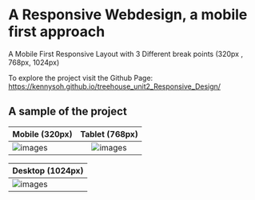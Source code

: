 # A Responsive Webdesign, a mobile first approach

A Mobile First Responsive Layout with 3 Different break points (320px , 768px, 1024px)

To explore the project visit the Github Page: https://kennysoh.github.io/treehouse_unit2_Responsive_Design/

## A sample of the project


| Mobile (320px)       | Tablet (768px)         | 
| ------------- |:-------------:| 
| ![images](https://github.com/KennySoh/treehouse_unit2/blob/master/mockups/responsive-website_mobile320.png)  | ![images](https://github.com/KennySoh/treehouse_unit2/blob/master/mockups/responsive-website_tablet768.png) |   

| Desktop (1024px)      |
| ------------- |
|![images](https://github.com/KennySoh/treehouse_unit2/blob/master/mockups/responsive-website_desktop1024.png) |
